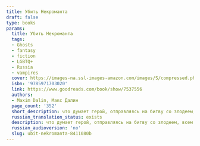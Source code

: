 ```yaml
---
title: Убить Некроманта
draft: false
type: books
params:
  title: Убить Некроманта
  tags:
  - Ghosts
  - fantasy
  - fiction
  - LGBTQ+
  - Russia
  - vampires
  cover: https://images-na.ssl-images-amazon.com/images/S/compressed.photo.goodreads.com/books/1263149924i/7537556.jpg
  isbn: '9785971703020'
  link: https://www.goodreads.com/book/show/7537556
  authors:
  - Maxim Dalin, Макс Далин
  page_count: '352'
  short_description: что думает герой, отправляясь на битву со злодеем, всем давно известно. А что в это время думает злодей, темный властелин?
  russian_translation_status: exists
  description: что думает герой, отправляясь на битву со злодеем, всем давно известно. А что в это время думает злодей, темный властелин? Тот самый, кого мечтают убить бесчисленные рыцари? Он жестокий тиран, командир мертвых легионов, коварный интриган, безжалостный убийца, извращенец и насильник. Он - черный маг на троне, ночами строящий козни и совершающий чудовищные обряды. Но всегда ли права людская молва, обвиняя его во всех смертных грехах?
  russian_audioversion: 'no'
  slug: ubit-nekromanta-8411080b
---
```

